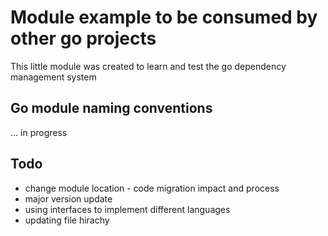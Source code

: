 # Module example to be consumed by other go projects

This little module was created to learn and test the go dependency management system

## Go module naming conventions

... in progress

## Todo
- change module location - code migration impact and process
- major version update
- using interfaces to implement different languages
- updating file hirachy 